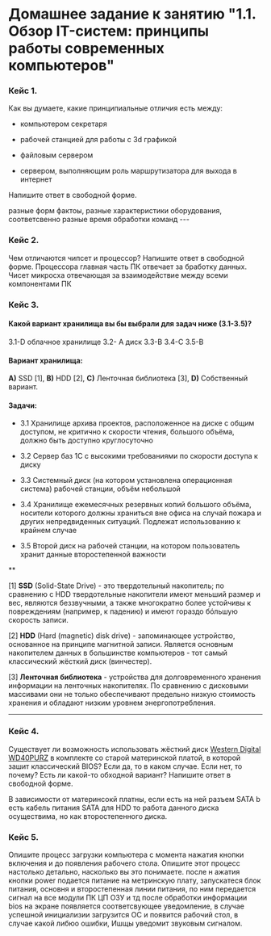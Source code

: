 # Домашнее задание к занятию "1.1. Обзор IT-систем: принципы работы современных компьютеров"

### Кейс 1.

Как вы думаете, какие принципиальные отличия есть между:

* компьютером секретаря

* рабочей станцией для работы с 3d графикой

* файловым сервером

* сервером, выполняющим роль маршрутизатора для выхода в интернет

Напишите ответ в свободной форме.

разные форм фактоы, разные характеристики оборудования, соответсвенно разные время обработки команд ---

### Кейс 2.

Чем отличаются чипсет и процессор? Напишите ответ в свободной форме.
Процессора главная часть ПК отвечает за бработку данных. 
Чисет микросха отвечающая за взаимодействие между всеми компонентами ПК 

### Кейс 3.

#### Какой вариант хранилища вы бы выбрали для задач ниже (3.1-3.5)?
3.1-D облачное хранилище 3.2- A  диск 3.3-B 3.4-С 3.5-B

#### Вариант хранилища:

**А)** SSD [1], **B)** HDD [2], **C)** Ленточная библиотека [3], **D)** Собственный вариант.

#### Задачи:

* 3.1 Хранилище архива проектов, расположенное на диске с общим доступом, не критично к скорости чтения, большого объёма, должно быть доступно круглосуточно

* 3.2 Сервер баз 1С с высокими требованиями по скорости доступа к диску

* 3.3 Системный диск (на котором установлена операционная система) рабочей станции, объём небольшой

* 3.4 Хранилище ежемесячных резервных копий большого объёма, носители которого должны храниться вне офиса на случай пожара и других непредвиденных ситуаций. Подлежат использованию к крайнем случае

* 3.5 Второй диск на рабочей станции, на котором пользователь хранит данные второстепенной важности

**

[1] **SSD** (Solid-State Drive) - это твердотельный накопитель; по сравнению с HDD твердотельные накопители имеют меньший размер и вес, являются беззвучными, а также многократно более устойчивы к повреждениям (например, к падению) и имеют гораздо бóльшую скорость записи.

[2] **HDD** (Hard (magnetic) disk drive) - запоминающее устройство, основанное на принципе магнитной записи. Является основным накопителем данных в большинстве компьютеров - тот самый классический жёсткий диск (винчестер).

[3] **Ленточная библиотека** - устройства для долговременного хранения информации на ленточных накопителях. По сравнению с дисковыми массивами они не только обеспечивают предельно низкую стоимость хранения и обладают низким уровнем энергопотребления.

---

### Кейс 4.

Существует ли возможность использовать жёсткий диск [Western Digital WD40PURZ](https://market.yandex.ru/product--zhestkii-disk-western-digital-wd40purz/1729220435) в комплекте со старой материнской платой, в которой зашит классический BIOS?
Если да, то в каком случае. Если нет, то почему? Есть ли какой-то обходной вариант? Напишите ответ в свободной форме.

В зависимости от материнсокй платны, если есть на ней разъем SATA b есть кабель питания SATA для HDD то работа данного диска осуществима, но как второстепенного диска.

### Кейс 5.

Опишите процесс загрузки компьютера с момента нажатия кнопки включения и до появления рабочего стола.
Опишите этот процесс настолько детально, насколько вы это понимаете.
после н ажатия кнопки power подается питание на метринскую плату, запускатеся блок питания, основня и второстепенная линии питания, по ним передается сигнал на все модули ПК ЦП ОЗУ и тд после обработки информации bios на экране появляется соответсвующее уведомление, в случае успешной инициализии загрузится ОС и появится рабочий стол, в случае какой либюо ошибки, Ишщы уведомит звуковым сигналом.
